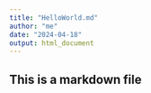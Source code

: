 ```yaml
---
title: "HelloWorld.md"
author: "me"
date: "2024-04-18"
output: html_document
---
```


## This is a markdown file